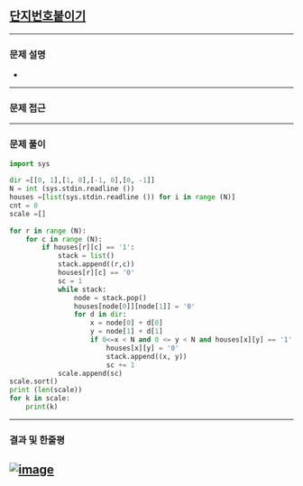 ## [단지번호붙이기](https://www.acmicpc.net/problem/2667)
---

### 문제 설명
- 
---

### 문제 접근
---

### 문제 풀이
``` Python
import sys
 
dir =[[0, 1],[1, 0],[-1, 0],[0, -1]]
N = int (sys.stdin.readline ())
houses =[list(sys.stdin.readline ()) for i in range (N)]
cnt = 0
scale =[]
 
for r in range (N):
    for c in range (N):
        if houses[r][c] == '1':
            stack = list()
            stack.append((r,c))
            houses[r][c] == '0'
            sc = 1
            while stack:
                node = stack.pop()
                houses[node[0]][node[1]] = '0'
                for d in dir:
                    x = node[0] + d[0] 
                    y = node[1] + d[1] 
                    if 0<=x < N and 0 <= y < N and houses[x][y] == '1':
                        houses[x][y] = '0' 
                        stack.append((x, y)) 
                        sc += 1 
            scale.append(sc)
scale.sort() 
print (len(scale)) 
for k in scale:
    print(k) 
```
---

### 결과 및 한줄평

[![image](https://user-images.githubusercontent.com/54929223/148060348-ec10409a-7cb7-4599-a761-1ec58019f557.png)](https://www.acmicpc.net/source/37062675)
---